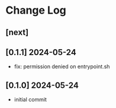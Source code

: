 # Change Log

## [next]

## [0.1.1] 2024-05-24

* fix: permission denied on entrypoint.sh

## [0.1.0] 2024-05-24

* initial commit
